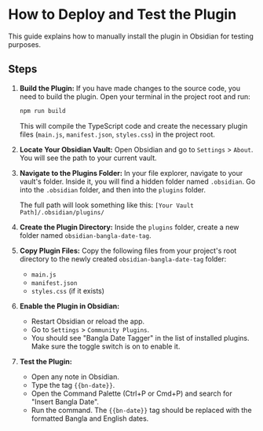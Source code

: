 # How to Deploy and Test the Plugin

This guide explains how to manually install the plugin in Obsidian for testing purposes.

## Steps

1.  **Build the Plugin:**
    If you have made changes to the source code, you need to build the plugin. Open your terminal in the project root and run:
    ```bash
    npm run build
    ```
    This will compile the TypeScript code and create the necessary plugin files (`main.js`, `manifest.json`, `styles.css`) in the project root.

2.  **Locate Your Obsidian Vault:**
    Open Obsidian and go to `Settings` > `About`. You will see the path to your current vault.

3.  **Navigate to the Plugins Folder:**
    In your file explorer, navigate to your vault's folder. Inside it, you will find a hidden folder named `.obsidian`. Go into the `.obsidian` folder, and then into the `plugins` folder.

    The full path will look something like this:
    `[Your Vault Path]/.obsidian/plugins/`

4.  **Create the Plugin Directory:**
    Inside the `plugins` folder, create a new folder named `obsidian-bangla-date-tag`.

5.  **Copy Plugin Files:**
    Copy the following files from your project's root directory to the newly created `obsidian-bangla-date-tag` folder:
    - `main.js`
    - `manifest.json`
    - `styles.css` (if it exists)

6.  **Enable the Plugin in Obsidian:**
    - Restart Obsidian or reload the app.
    - Go to `Settings` > `Community Plugins`.
    - You should see "Bangla Date Tagger" in the list of installed plugins. Make sure the toggle switch is on to enable it.

7.  **Test the Plugin:**
    - Open any note in Obsidian.
    - Type the tag `{{bn-date}}`.
    - Open the Command Palette (Ctrl+P or Cmd+P) and search for "Insert Bangla Date".
    - Run the command. The `{{bn-date}}` tag should be replaced with the formatted Bangla and English dates.
